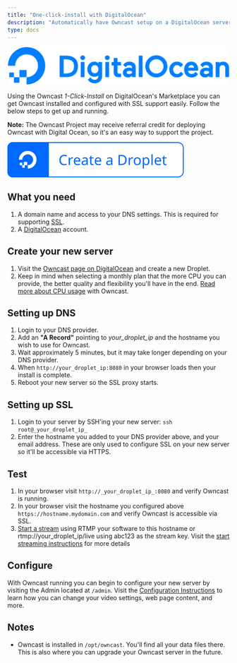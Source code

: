 ```yaml
---
title: "One-click-install with DigitalOcean"
description: "Automatically have Owncast setup on a DigitalOcean server"
type: docs
---
```


[![DigitalOcean](DO_Logo_horizontal_blue.svg)](https://marketplace.digitalocean.com/apps/owncast?refcode=492f098407b2)

Using the Owncast _1-Click-Install_ on DigitalOcean's Marketplace you can get Owncast installed and configured with SSL support easily. Follow the below steps to get up and running.

**Note:** The Owncast Project may receive referral credit for deploying Owncast with Digital Ocean, so it's an easy way to support the project.

[![Create a Droplet on Digital Ocean](do-btn-blue-ghost.svg)](https://marketplace.digitalocean.com/apps/owncast?refcode=492f098407b2)

## What you need

1. A domain name and access to your DNS settings. This is required for supporting [SSL](/docs/sslproxies/).
1. A [DigitalOcean](https://marketplace.digitalocean.com/apps/owncast?refcode=492f098407b2) account.

## Create your new server

1. Visit the [Owncast page on DigitalOcean](https://marketplace.digitalocean.com/apps/owncast?refcode=492f098407b2) and create a new Droplet.
1. Keep in mind when selecting a monthly plan that the more CPU you can provide, the better quality and flexibility you'll have in the end. [Read more about CPU usage](/docs/video/#cpu-usage-1) with Owncast.

## Setting up DNS

1. Login to your DNS provider.
1. Add an **"A Record"** pointing to _your_droplet_ip_ and the hostname you wish to use for Owncast.
1. Wait approximately 5 minutes, but it may take longer depending on your DNS provider.
1. When `http://your_droplet_ip:8080` in your browser loads then your install is complete.
1. Reboot your new server so the SSL proxy starts.

## Setting up SSL

1. Login to your server by SSH'ing your new server: `ssh root@_your_droplet_ip_`
1. Enter the hostname you added to your DNS provider above, and your email address. These are only used to configure SSL on your new server so it'll be accessible via HTTPS.

## Test

1. In your browser visit `http://_your_droplet_ip_:8080` and verify Owncast is running.
1. In your browser visit the hostname you configured above `https://hostname.mydomain.com` and verify Owncast is accessible via SSL.
1. [Start a stream](/quickstart/startstreaming) using RTMP your software to this hostname or rtmp://your_droplet_ip/live using abc123 as the stream key. Visit the [start streaming instructions](/quickstart/startstreaming) for more details

## Configure

With Owncast running you can begin to configure your new server by visiting the Admin located at `/admin`. Visit the [Configuration Instructions](https://owncast.online/docs/configuration) to learn how you can change your video settings, web page content, and more.

## Notes

- Owncast is installed in `/opt/owncast`. You'll find all your data files there. This is also where you can upgrade your Owncast server in the future.

